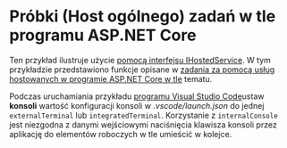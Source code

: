 # <a name="aspnet-core-background-tasks-sample-generic-host"></a>Próbki (Host ogólnego) zadań w tle programu ASP.NET Core

Ten przykład ilustruje użycie [pomocą interfejsu IHostedService](https://docs.microsoft.com/dotnet/api/microsoft.extensions.hosting.ihostedservice). W tym przykładzie przedstawiono funkcje opisane w [zadania za pomocą usług hostowanych w programie ASP.NET Core w tle](https://docs.microsoft.com/aspnet/core/fundamentals/host/hosted-services) tematu.

Podczas uruchamiania przykładu [programu Visual Studio Code](https://code.visualstudio.com/)ustaw **konsoli** wartość konfiguracji konsoli w *.vscode/launch.json* do jednej `externalTerminal` lub `integratedTerminal`. Korzystanie z `internalConsole` jest niezgodna z danymi wejściowymi naciśnięcia klawisza konsoli przez aplikację do elementów roboczych w tle umieścić w kolejce.
